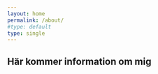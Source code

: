 ```yaml
---
layout: home
permalink: /about/
#type: default
type: single
---
```


## Här kommer information om mig